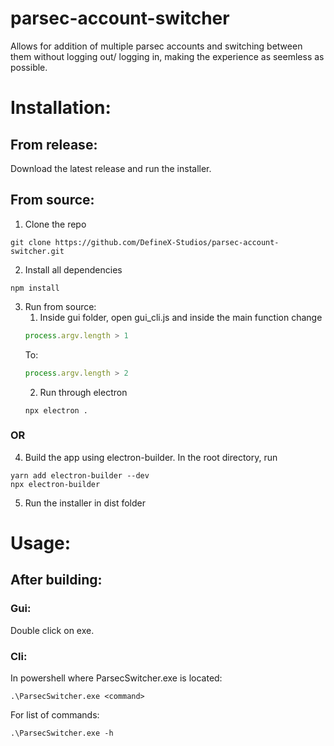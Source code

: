 # parsec-account-switcher

Allows for addition of multiple parsec accounts and switching between them without logging out/ logging in, making the experience as seemless as possible.

# Installation:
## From release:
Download the latest release and run the installer.
## From source:
1. Clone the repo
```shell
git clone https://github.com/DefineX-Studios/parsec-account-switcher.git
```
2. Install all dependencies
```shell
npm install
```
3. Run from source:
    1. Inside gui folder, open gui_cli.js and inside the main function change
    ```javascript
    process.argv.length > 1
    ```
    To:
    ```javascript
    process.argv.length > 2
    ```
    2. Run through electron
    ```shell
    npx electron .
    ```
### OR
4. Build the app using electron-builder.
In the root directory, run
```shell
yarn add electron-builder --dev
npx electron-builder
```

5. Run the installer in dist folder
# Usage:
## After building:
### Gui:
Double click on exe.
### Cli:
In powershell where ParsecSwitcher.exe is located:
```shell
.\ParsecSwitcher.exe <command>
```
For list of commands: 
```shell
.\ParsecSwitcher.exe -h
```


